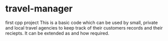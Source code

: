 # travel-manager
first cpp project
This is a basic code which can be used by small, private and local travel agencies to keep track of their customers records and their reciepts. It can be extended as and how required.
